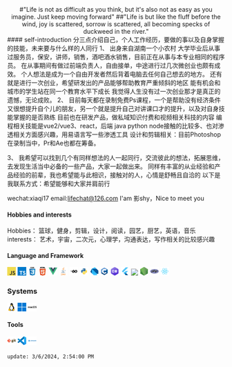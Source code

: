  <div align="center"> #"Life is not as difficult as you think, but it's also not as easy as you imagine. Just keep moving forward"
          ##"Life is but like the fluff before the wind, joy is scattered, sorrow is scattered, all becoming specks of duckweed in the river."
 </div>
#### self-introduction
  分三点介绍自己，个人工作经历，要做的事以及自身掌握的技能，未来要与什么样的人同行
  1、 出身来自湖南一个小农村
     大学毕业后从事过服务员，保安，讲师，销售，酒吧酒水销售，目前正在从事与本专业相同的程序员。
     在从事期间有做过前端负责人，自由接单，中途进行过几次微创业也颇有成效。
     个人想法是成为一个自由开发者然后背着电脑去任何自己想去的地方。
     还有就是进行一次创业，希望研发出的产品能够帮助教育严重倾斜的地区
     能有机会和城市的学生站在同一个教育水平下成长
     我觉得人生没有过一次创业那才是真正的遗憾，无论成败。
 2、
   目前每天都在录制免费Ps课程，一个是帮助没有经济条件又很想提升自个儿的朋友，另一个就是提升自己对讲课口才的提升，以及对自身技能掌握的是否熟练
   目前也在研发产品，做私域知识付费和视频相关科技的内容
   编程相关技能是vue2/vue3、react，后端 java python node接触的比较多、也对渗透相关方面感兴趣，用易语言写一些渗透工具
   设计和剪辑相关：目前Photoshop在录制当中，Pr和Ae也都在筹备。
 
 3、
   我希望可以找到几个有同样想法的人一起同行，交流彼此的想法，拓展思维，去发现生活当中必备的一些产品，大家一起做出来。
   同样有丰富的从业经验和产品经验的前辈，我也希望能与此相识，接触对的人，心情是舒畅且自洽的
   以下是我联系方式：希望能够和大家并肩前行  
  
  wechat:xiaqi17
  email:lifechat@126.com
  I'am 影shy，Nice to meet you
 


#### Hobbies and interests
   Hobbies： 篮球，健身，剪辑，设计，阅读，园艺，厨艺，英语，音乐
   interests： 艺术，宇宙，二次元，心理学，沟通表达，写作相关的比较感兴趣


#### Language and Framework

<code><img height="20" src="https://raw.githubusercontent.com/github/explore/80688e429a7d4ef2fca1e82350fe8e3517d3494d/topics/javascript/javascript.png"></code>
<code><img height="20" src="https://raw.githubusercontent.com/github/explore/80688e429a7d4ef2fca1e82350fe8e3517d3494d/topics/typescript/typescript.png"></code>
<code><img height="20" src="https://raw.githubusercontent.com/github/explore/80688e429a7d4ef2fca1e82350fe8e3517d3494d/topics/css/css.png"></code>
<code><img height="20" src="https://raw.githubusercontent.com/github/explore/80688e429a7d4ef2fca1e82350fe8e3517d3494d/topics/html/html.png"></code>
<code><img height="20" src="https://raw.githubusercontent.com/github/explore/80688e429a7d4ef2fca1e82350fe8e3517d3494d/topics/vue/vue.png"></code>
<code><img height="20" src="https://raw.githubusercontent.com/github/explore/5b3600551e122a3277c2c5368af2ad5725ffa9a1/topics/java/java.png"></code>
<code><img height="20" src="https://raw.githubusercontent.com/github/explore/5b3600551e122a3277c2c5368af2ad5725ffa9a1/topics/go/go.png"></code>
<code><img height="20" src="https://raw.githubusercontent.com/github/explore/5b3600551e122a3277c2c5368af2ad5725ffa9a1/topics/python/python.png"></code>
<code><img height="20" src="https://raw.githubusercontent.com/github/explore/5b3600551e122a3277c2c5368af2ad5725ffa9a1/topics/dart/dart.png"></code>
<code><img height="20" src="https://raw.githubusercontent.com/github/explore/5b3600551e122a3277c2c5368af2ad5725ffa9a1/topics/c/c.png"></code>
<code><img height="20" src="https://raw.githubusercontent.com/github/explore/5b3600551e122a3277c2c5368af2ad5725ffa9a1/topics/csharp/csharp.png"></code>
<code><img height="20" src="https://raw.githubusercontent.com/github/explore/5b3600551e122a3277c2c5368af2ad5725ffa9a1/topics/flutter/flutter.png"></code>
<code><img height="20" src="https://camo.githubusercontent.com/5c92eeb467fd5d2b1ef1c560e3c3c2f758a8d4e03a8136bda7b41a2d3d4a1b59/68747470733a2f2f72656163746e61746976652e6465762f696d672f6865616465725f6c6f676f2e737667" ></code>
<code><img height="20" src="https://raw.githubusercontent.com/github/explore/80688e429a7d4ef2fca1e82350fe8e3517d3494d/topics/nodejs/nodejs.png"></code>
<code><img height="20" src="https://raw.githubusercontent.com/github/explore/80688e429a7d4ef2fca1e82350fe8e3517d3494d/topics/php/php.png"></code>
<code><img height="20" src="https://raw.githubusercontent.com/github/explore/80688e429a7d4ef2fca1e82350fe8e3517d3494d/topics/react-native/react-native.png"></code>
### Systems
<code><img height="20" src="https://raw.githubusercontent.com/github/explore/5b3600551e122a3277c2c5368af2ad5725ffa9a1/topics/linux/linux.png"></code>
<code><img height="20" src="https://raw.githubusercontent.com/github/explore/5b3600551e122a3277c2c5368af2ad5725ffa9a1/topics/windows/windows.png"></code>
<code><img height="20" src="https://raw.githubusercontent.com/github/explore/5b3600551e122a3277c2c5368af2ad5725ffa9a1/topics/macos/macos.png"></code>



#### Tools

<code><img height="20" src="https://raw.githubusercontent.com/github/explore/80688e429a7d4ef2fca1e82350fe8e3517d3494d/topics/git/git.png"></code>
<code><img height="20" src="https://raw.githubusercontent.com/github/explore/80688e429a7d4ef2fca1e82350fe8e3517d3494d/topics/visual-studio-code/visual-studio-code.png"></code>
<code><img height="20" src="https://raw.githubusercontent.com/devicons/devicon/d00d0969292a6569d45b06d3f350f463a0107b0d/icons/webpack/webpack-original-wordmark.svg" alt="webpack"></code>

<code  align="right">update: 3/6/2024, 2:54:00 PM</code>
